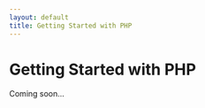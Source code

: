 ```yaml
---
layout: default
title: Getting Started with PHP
---
```


# Getting Started with PHP

Coming soon...
